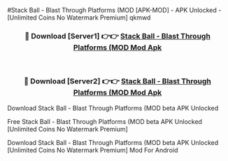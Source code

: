 #Stack Ball - Blast Through Platforms (MOD [APK-MOD] - APK Unlocked - [Unlimited Coins No Watermark Premium] qkmwd



<div align="center">

<h3>🔴 Download [Server1] 👉👉 <a href="https://momento.my/?title=Stack_Ball_-_Blast_Through_Platforms_(MOD">Stack Ball - Blast Through Platforms (MOD Mod Apk</a></h3><br>

<h3>🔴 Download [Server2] 👉👉 <a href="https://momento.my/?title=Stack_Ball_-_Blast_Through_Platforms_(MOD">Stack Ball - Blast Through Platforms (MOD Mod Apk</a></h3>
</div>



Download Stack Ball - Blast Through Platforms (MOD beta APK Unlocked

Free Stack Ball - Blast Through Platforms (MOD beta APK Unlocked [Unlimited Coins No Watermark Premium]

Download Stack Ball - Blast Through Platforms (MOD beta APK Unlocked [Unlimited Coins No Watermark Premium] Mod For Android
